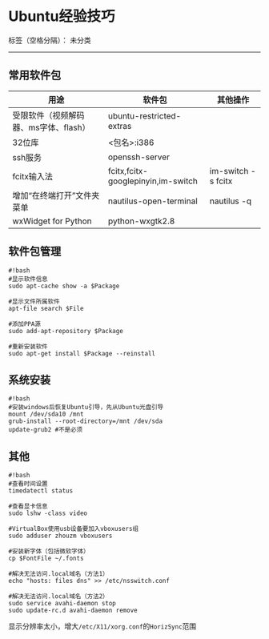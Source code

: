 # Ubuntu经验技巧

标签（空格分隔）： 未分类

---

## 常用软件包
|  用途                                 |        软件包                      | 其他操作            |
|---------                              |------------------                  |----------
|受限软件（视频解码器、ms字体、flash）  | ubuntu-restricted-extras           |
| 32位库                                | <包名>:i386                        |
| ssh服务                               | openssh-server                     |
| fcitx输入法                           | fcitx,fcitx-googlepinyin,im-switch | im-switch -s fcitx  |
| 增加“在终端打开”文件夹菜单            | nautilus-open-terminal             | nautilus -q         |
| wxWidget for Python                   | python-wxgtk2.8


## 软件包管理
```
#!bash
#显示软件信息
sudo apt-cache show -a $Package  

#显示文件所属软件
apt-file search $File

#添加PPA源
sudo add-apt-repository $Package

#重新安装软件
sudo apt-get install $Package --reinstall  
```

## 系统安装
```
#!bash
#安装windows后恢复Ubuntu引导，先从Ubuntu光盘引导
mount /dev/sda10 /mnt  
grub-install --root-directory=/mnt /dev/sda  
update-grub2 #不是必须
```

## 其他
```
#!bash
#查看时间设置
timedatectl status

#查看显卡信息
sudo lshw -class video

#VirtualBox使用usb设备要加入vboxusers组
sudo adduser zhouzm vboxusers  

#安装新字体（包括微软字体）
cp $FontFile ~/.fonts

#解决无法访问.local域名（方法1）
echo "hosts: files dns" >> /etc/nsswitch.conf

#解决无法访问.local域名（方法2）
sudo service avahi-daemon stop
sudo update-rc.d avahi-daemon remove
```
显示分辨率太小，增大`/etc/X11/xorg.conf`的`HorizSync`范围